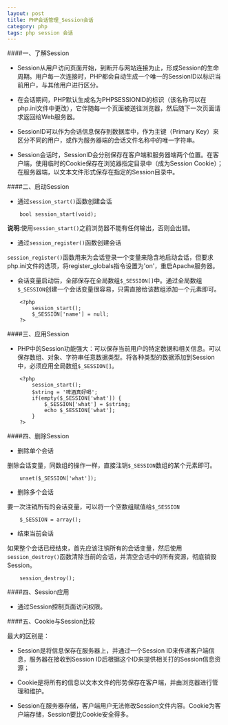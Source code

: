 ```yaml
---
layout: post
title: PHP会话管理_Session会话
category: php
tags: php session 会话
---
```


####一、了解Session

*	Session从用户访问页面开始，到断开与网站连接为止，形成Session的生命周期。用户每一次连接时，PHP都会自动生成一个唯一的SessionID以标识当前用户，与其他用户进行区分。

*	在会话期间，PHP默认生成名为PHPSESSIONID的标识（该名称可以在php.ini文件中更改），它伴随每一个页面被送往浏览器，然后随下一次页面请求返回给Web服务器。

<!-- more -->

*	SessionID可以作为会话信息保存到数据库中，作为主键（Primary Key）来区分不同的用户，或作为服务器端的会话文件名称中的唯一字符串。

*	Session会话时，SessionID会分别保存在客户端和服务器端两个位置。在客户端，使用临时的Cookie保存在浏览器指定目录中（成为Session Cookie）；在服务器端，以文本文件形式保存在指定的Session目录中。

####二、启动Session

*	通过`session_start()`函数创建会话

```JS
	bool session_start(void);
```

__说明__:使用`session_start()`之前浏览器不能有任何输出，否则会出错。

*	通过`session_register()`函数创建会话

`session_register()`函数用来为会话登录一个变量来隐含地启动会话，但要求php.ini文件的选项，将register_globals指令设置为'on'，重启Apache服务器。

*	会话变量启动后，全部保存在全局数组`$_SESSION[]`中。通过全局数组`$_SESSION`创建一个会话变量很容易，只需直接给该数组添加一个元素即可。

```JS
	<?php
		session_start();
		$_SESSION['name'] = null;
	?>
```

####三、应用Session

*	PHP中的Session功能强大：可以保存当前用户的特定数据和相关信息。可以保存数组、对象、字符串任意数据类型。将各种类型的数据添加到Session中，必须应用全局数组`$_SESSION[]`。

```JS
	<?php
		session_start();
		$string = '啤酒真好喝';
		if(empty($_SESSION['what']) {
			$_SESSION['what'] = $string;
			echo $_SESSION['what'];
		}
	?>
```

####四、删除Session

*	删除单个会话

删除会话变量，同数组的操作一样，直接注销`$_SESSION`数组的某个元素即可。

```JS
	unset($_SESSION['what']);
```

*	删除多个会话

要一次注销所有的会话变量，可以将一个空数组赋值给`$_SESSION`

```JS
	$_SESSION = array();
```

*	结束当前会话

如果整个会话已经结束，首先应该注销所有的会话变量，然后使用`session_destroy()`函数清除当前的会话，并清空会话中的所有资源，彻底销毁Session。

```JS
	session_destroy();
```

####四、Session应用

*	通过Session控制页面访问权限。

####五、Cookie与Session比较

最大的区别是：

*	Session是将信息保存在服务器上，并通过一个Session ID来传递客户端信息，服务器在接收到Session ID后根据这个ID来提供相关打的Session信息资源；

*	Cookie是将所有的信息以文本文件的形势保存在客户端，并由浏览器进行管理和维护。

*	Session在服务器存储，客户端用户无法修改Session文件内容。Cookie为客户端存储，Session要比Cookie安全得多。
